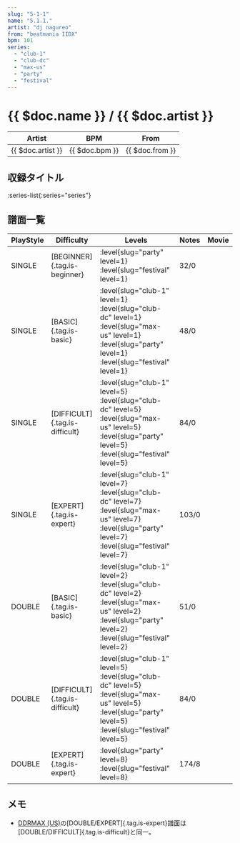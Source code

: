 ```yaml
---
slug: "5-1-1"
name: "5.1.1."
artist: "dj nagureo"
from: "beatmania IIDX"
bpm: 101
series:
  - "club-1"
  - "club-dc"
  - "max-us"
  - "party"
  - "festival"
---
```


# {{ $doc.name }} / {{ $doc.artist }}

|Artist|BPM|From|
|------|---|----|
|{{ $doc.artist }}|{{ $doc.bpm }}|{{ $doc.from }}|

## 収録タイトル

:series-list{:series="series"}

## 譜面一覧

|PlayStyle|Difficulty|Levels|Notes|Movie|
|---------|----------|------|-----|-----|
|SINGLE|[BEGINNER]{.tag.is-beginner}|<div class="field is-grouped is-grouped-multiline"> :level{slug="party" level=1} :level{slug="festival" level=1}</div>|32/0||
|SINGLE|[BASIC]{.tag.is-basic}|<div class="field is-grouped is-grouped-multiline"> :level{slug="club-1" level=1} :level{slug="club-dc" level=1} :level{slug="max-us" level=1} :level{slug="party" level=1} :level{slug="festival" level=1}</div>|48/0||
|SINGLE|[DIFFICULT]{.tag.is-difficult}|<div class="field is-grouped is-grouped-multiline"> :level{slug="club-1" level=5} :level{slug="club-dc" level=5} :level{slug="max-us" level=5} :level{slug="party" level=5} :level{slug="festival" level=5}</div>|84/0||
|SINGLE|[EXPERT]{.tag.is-expert}|<div class="field is-grouped is-grouped-multiline"> :level{slug="club-1" level=7} :level{slug="club-dc" level=7} :level{slug="max-us" level=7} :level{slug="party" level=7} :level{slug="festival" level=7}</div>|103/0||
|DOUBLE|[BASIC]{.tag.is-basic}|<div class="field is-grouped is-grouped-multiline"> :level{slug="club-1" level=2} :level{slug="club-dc" level=2} :level{slug="max-us" level=2} :level{slug="party" level=2} :level{slug="festival" level=2}</div>|51/0||
|DOUBLE|[DIFFICULT]{.tag.is-difficult}|<div class="field is-grouped is-grouped-multiline"> :level{slug="club-1" level=5} :level{slug="club-dc" level=5} :level{slug="max-us" level=5} :level{slug="party" level=5} :level{slug="festival" level=5}</div>|84/0||
|DOUBLE|[EXPERT]{.tag.is-expert}|<div class="field is-grouped is-grouped-multiline"> :level{slug="party" level=8} :level{slug="festival" level=8}</div>|174/8||

## メモ

- [DDRMAX (US)](/series/max-us)の[DOUBLE/EXPERT]{.tag.is-expert}譜面は[DOUBLE/DIFFICULT]{.tag.is-difficult}と同一。
